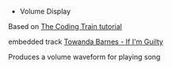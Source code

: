 * Volume Display

Based on [The Coding Train tutorial](https://www.youtube.com/watch?v=jEwAMgcCgOA&list=PLRqwX-V7Uu6aFcVjlDAkkGIixw70s7jpW&index=9)

embedded track [Towanda Barnes - If I'm Guilty](https://open.spotify.com/track/6RZsrqzAvKTOHdb6O0ntUd)

Produces a volume waveform for playing song
